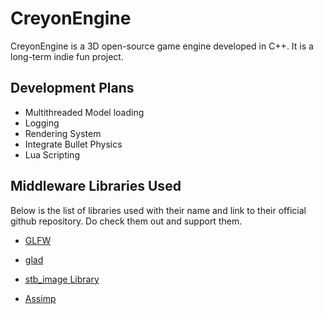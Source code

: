 # CreyonEngine
CreyonEngine is a 3D open-source game engine developed in C++. It is a long-term indie fun project.

## Development Plans
* Multithreaded Model loading
* Logging
* Rendering System
* Integrate Bullet Physics
* Lua Scripting

## Middleware Libraries Used
Below is the list of libraries used with their name and link to their official github repository. Do check them out and support them.

* [GLFW](https://github.com/glfw/glfw)

* [glad](https://github.com/Dav1dde/glad)

* [stb_image Library](https://github.com/nothings/stb)

* [Assimp](https://github.com/assimp/assimp)